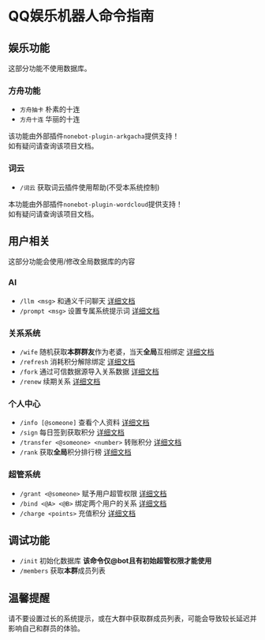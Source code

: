 <!--
 Copyright (C) 2024 originalFactor
 
 This file is part of QwenBotQ.
 
 QwenBotQ is free software: you can redistribute it and/or modify
 it under the terms of the GNU General Public License as published by
 the Free Software Foundation, either version 3 of the License, or
 (at your option) any later version.
 
 QwenBotQ is distributed in the hope that it will be useful,
 but WITHOUT ANY WARRANTY; without even the implied warranty of
 MERCHANTABILITY or FITNESS FOR A PARTICULAR PURPOSE.  See the
 GNU General Public License for more details.
 
 You should have received a copy of the GNU General Public License
 along with QwenBotQ.  If not, see <https://www.gnu.org/licenses/>.
-->

# QQ娱乐机器人命令指南

## 娱乐功能

这部分功能不使用数据库。

### 方舟功能

- `方舟抽卡` 朴素的十连
- `方舟十连` 华丽的十连

该功能由外部插件`nonebot-plugin-arkgacha`提供支持！  
如有疑问请查询该项目文档。

### 词云

- `/词云` 获取词云插件使用帮助(不受本系统控制)

本功能由外部插件`nonebot-plugin-wordcloud`提供支持！  
如有疑问请查询该项目文档。

## 用户相关

这部分功能会使用/修改全局数据库的内容

### AI

- `/llm <msg>` 和通义千问聊天   [详细文档](llm)
- `/prompt <msg>` 设置专属系统提示词    [详细文档](prompt)

### 关系系统

- `/wife` 随机获取**本群群友**作为老婆，当天**全局**互相绑定  [详细文档](wife)
- `/refresh` 消耗积分解除绑定     [详细文档](refresh)
- `/fork` 通过可信数据源导入关系数据    [详细文档](fork)
- `/renew` 续期关系     [详细文档](renew)

### 个人中心
- `/info [@someone]` 查看个人资料     [详细文档](info)
- `/sign` 每日签到获取积分    [详细文档](sign)
- `/transfer <@someone> <number>` 转账积分    [详细文档](transfer) 
- `/rank` 获取**全局**积分排行榜    [详细文档](rank)

### 超管系统

- `/grant <@someone>` 赋予用户超管权限  [详细文档](grant)
- `/bind <@A> <@B>` 绑定两个用户的关系  [详细文档](bind)
- `/charge <points>` 充值积分   [详细文档](charge)

## 调试功能

- `/init` 初始化数据库 **该命令仅@bot且有初始超管权限才能使用**
- `/members` 获取**本群**成员列表

## 温馨提醒

请不要设置过长的系统提示，或在大群中获取群成员列表，可能会导致较长延迟并影响自己和群员的体验。

